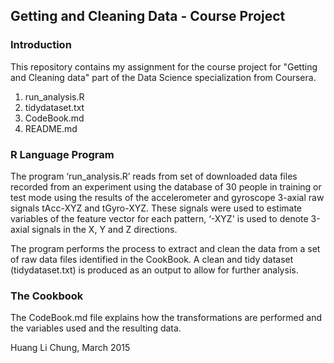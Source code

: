 ## Getting and Cleaning Data - Course Project
### Introduction

This repository contains my assignment for the course project for "Getting and Cleaning data" part of the Data Science specialization from Coursera. 

1.  run_analysis.R
2.  tidydataset.txt
3.  CodeBook.md
4.  README.md

### R Language Program
The program ‘run_analysis.R’ reads from set of downloaded data files recorded from an experiment using 
the database of 30 people in training or test mode using the results of the accelerometer and gyroscope 3-axial raw signals tAcc-XYZ and tGyro-XYZ. 
These signals were used to estimate variables of the feature vector for each pattern, ‘-XYZ' is used to denote 3-axial signals in the X, Y and Z directions.

The program performs the process to extract and clean the data from a set of raw data files identified in the CookBook. A clean and tidy dataset (tidydataset.txt) is produced as an output to allow for further analysis.

### The Cookbook

The CodeBook.md file explains how the transformations are performed and the variables used and the resulting data.


Huang Li Chung, March 2015 
